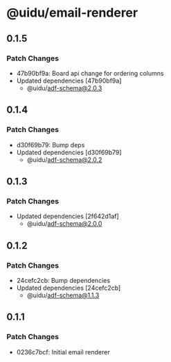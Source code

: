 # @uidu/email-renderer

## 0.1.5

### Patch Changes

- 47b90bf9a: Board api change for ordering columns
- Updated dependencies [47b90bf9a]
  - @uidu/adf-schema@2.0.3

## 0.1.4

### Patch Changes

- d30f69b79: Bump deps
- Updated dependencies [d30f69b79]
  - @uidu/adf-schema@2.0.2

## 0.1.3

### Patch Changes

- Updated dependencies [2f642d1af]
  - @uidu/adf-schema@2.0.0

## 0.1.2

### Patch Changes

- 24cefc2cb: Bump dependencies
- Updated dependencies [24cefc2cb]
  - @uidu/adf-schema@1.1.3

## 0.1.1

### Patch Changes

- 0236c7bcf: Initial email renderer
